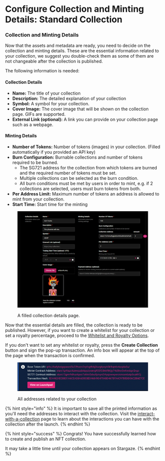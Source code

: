 # Configure Collection and Minting Details: Standard Collection

### Collection and Minting Details

Now that the assets and metadata are ready, you need to decide on the collection and minting details. These are the essential information related to your collection, we suggest you double-check them as some of them are not changeable after the collection is published.

The following information is needed:

#### Collection Details

* **Name:** The title of your collection
* **Description:** The detailed explanation of your collection
* **Symbol:** A symbol for your collection.
* **Cover Image:** The cover image that will be shown on the collection page. GIFs are supported.
* **External Link (optional):** A link you can provide on your collection page such as a webpage.

#### Minting Details

* **Number of Tokens:** Number of tokens (images) in your collection. (Filled automatically if you provided an API key)
* **Burn Configuration:** Burnable collections and number of tokens required to be burned.
  * The SG721 address for the collection from which tokens are burned and the required number of tokens must be set.
  * Multiple collections can be selected as the burn condition.
  * All burn conditions must be met by users in order to mint, e.g. if 2 collections are selected, users must burn tokens from both.
* **Per Address Limit:** Maximum number of tokens an address is allowed to mint from your collection.
* **Start Time:** Start time for the minting

<figure><img src="../../../../.gitbook/assets/image (1).png" alt=""><figcaption><p>A filled collection details page.</p></figcaption></figure>

Now that the essential details are filled, the collection is ready to be published. However, if you want to create a whitelist for your collection or set a royalty percentage, proceed to the [Whitelist and Royalty Options](../creating-a-standard-collection/whitelist-and-royalty-options.md).

If you don't want to set any whitelist or royalty, press the **Create Collection** button and sign the pop-up transaction. An info box will appear at the top of the page when the transaction is confirmed.

<figure><img src="../../../../.gitbook/assets/image (8) (1).png" alt=""><figcaption><p>All addresses related to your collection</p></figcaption></figure>

{% hint style="info" %}
It is important to save all the printed information as you'll need the addresses to interact with the collection. Visit the [interact-with-a-collection](../../interact-with-a-collection/ "mention") page to learn about the interactions you can have with the collection after the launch.
{% endhint %}

{% hint style="success" %}
Congrats! You have successfully learned how to create and publish an NFT collection.

It may take a little time until your collection appears on Stargaze.
{% endhint %}
